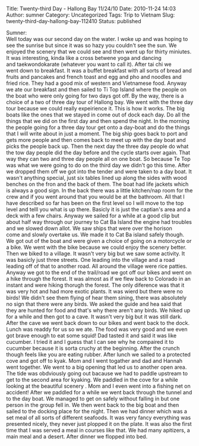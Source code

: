 Title: Twenty-third Day - Hallong Bay 11/24/10
Date: 2010-11-24 14:03
Author: sumner
Category: Uncategorized
Tags: Trip to Vietnam
Slug: twenty-third-day-hallong-bay-112410
Status: published

Sumner:  
Well today was our second day on the water. I woke up and was hoping to
see the sunrise but since it was so hazy you couldn't see the sun. We
enjoyed the scenery that we could see and then went up for thirty
miniutes. It was interesting, kinda like a cross betwene yoga and
dancing and taekwondokarate (whatever you want to call
it). After tai chi we went down to breakfast. It was a buffet breakfast
with all sorts of bread and fruits and pancakes and french toast and egg
and pho and noodles and fried rice. They had a good mix of western and
Vietnamese food. Anyway we ate our breakfast and then sailed to Ti Top
Island where the people on the boat who were only going for two days got
off. By the way, there is a choice of a two of three day tour of Hallong
bay. We went with the three day tour because we could really expeirience
it. This is how it works. The big boats like the ones that we stayed in
come out of dock each day. Do all the things that we did on the first
day and then spend the night. In the morning the people going for a
three day tour get onto a day-boat and do the things that I will write
about in just a moment. The big ship goes back to port and gets more
people and then comes back to meet up with the day boat and picks the
people back up. Then the next day the three day people do what the tow
day people did the day before and the cycle starts over again. That way
they can two and three day people all on one boat. So because Te Top was
what we were going to do on the third day we didn't go this time. After
we dropped them off we got into the tender and were taken to a day boat.
It wasn't anything special, just six tables lined up along the sides
with wood benches on the fron and the back of them. The boat had life
jackets which is always a good sign. In the back there was a little
kitchen/nap room for the crew and if you went around that you would be
at the bathroom. All that I have described so far has been on the first
level so I will move to the top level and telll you what is up there.
Basicly it is just the captian's area and a deck with a few chairs.
Anyway we sailed for a while at a good clip but about half way through
our journey to Cat Ba Island the engine had troubles and we slowed down
allot. We saw ships that were over the horison come and slowly overtake
us. We made it to Cat Ba island safely though. We got out of the boat
and were given a choice of going on a motorcycle or a bike. We went with
the bike because we could enjoy the scenery better. Then we biked to a
village. It wasn't very big but we saw some activity. It was basicly
just three streets. One leading into the village and a road leading off
of that to another road. All around the village were rice patties.
Anyway we got to the end of the trail/road we got off our bikes and went
on a hike through the forest. It was almost as if we flew back to
Colorado in an instant and were hiking thorugh the forest. The only
diference was that it was very hot and had more exotic plants. It was
wierd but there were no birds! We didn't see them flying of hear them
sining, there was absolutely no sign that there were any birds. We asked
the guide and hea said that they are hunted for food and that's why
there aren't any birds. We hiked up for a while and then got to a cave.
It wasn't very big but it was still dark. After the cave we went back
down to our bikes and went back to the dock. Lunch was readdy for us so
we ate. The food was very good and we even got brave enough to eat some
squid! Dad tasted it and said it was like cucumber. I tried it and I
guess that I can see why he compaired it to cucumber because it is sorta
cruchy at the beginning. After the crunch though feels like you are
eating rubber. After lunch we sailed to a protected cove and got off to
kyak. Mom and I went togather and dad and Hannah went together. We went
to a big opening that led us to another open area. The tide was
obdviously going out bacause we had to paddle upstream to get to the
second area for kyaking. We paddled in the cove for a while looking at
the beautiful scenery . Mom and I even went into a fishing net on
accident! After we paddled for a while we went back through the tunnel
and to the day boat. We managed to get on safely without falling in but
one person in the group fell in. We then went back to the big boat and
then sailed to the docking place for the night. Then we had dinner which
was a set meal of all sorts of different seafoods. It was very fancy
everything was presented nicely, they never just plopped it on the
plate. It was also the first time that I was served a meal in courses
like that. We had many apitizers, a main meal and a desert. After dinner
we flopped into bed.
